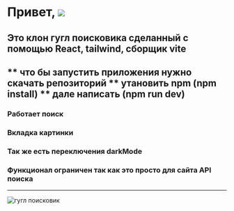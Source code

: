 # Привет,  ![](https://github.com/blackcater/blackcater/raw/main/images/Hi.gif) 
## Это клон гугл поисковика сделанный с помощью React, tailwind, сборщик vite 
** что бы запустить приложения нужно скачать репозиторий
** утановить npm (npm install)
** дале написать (npm run dev)
--------------------------------------------------------------------
### Работает поиск 
### Вкладка картинки 
### Так же есть переключения darkMode 
### Функционал ограничен так как это просто для сайта API поиска 


---------------------------------------------------------------------
<img src="https://yapx.ru/album/V6FSz" alt="гугл поисковик">
